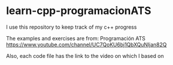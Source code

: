 # learn-cpp-programacionATS
I use this repository to keep track of my c++ progress

The examples and exercises are from: Programación ATS
https://www.youtube.com/channel/UC7QoKU6bj1QbXQuNIjan82Q

Also, each code file has the link to the video on which I based on
